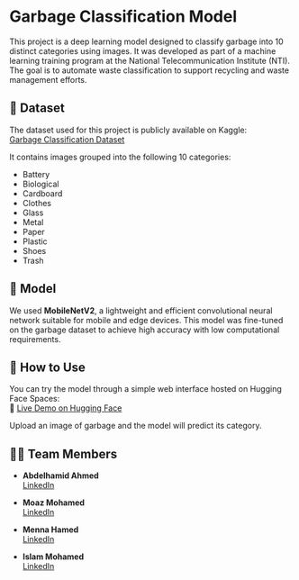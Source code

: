 
# Garbage Classification Model

This project is a deep learning model designed to classify garbage into 10 distinct categories using images. It was developed as part of a machine learning training program at the National Telecommunication Institute (NTI). The goal is to automate waste classification to support recycling and waste management efforts.

## 📂 Dataset
The dataset used for this project is publicly available on Kaggle:  
[Garbage Classification Dataset](https://www.kaggle.com/datasets/sumn2u/garbage-classification-v2)

It contains images grouped into the following 10 categories:

- Battery
- Biological
- Cardboard
- Clothes
- Glass
- Metal
- Paper
- Plastic
- Shoes
- Trash

## 🧠 Model
We used **MobileNetV2**, a lightweight and efficient convolutional neural network suitable for mobile and edge devices. This model was fine-tuned on the garbage dataset to achieve high accuracy with low computational requirements.

## 🚀 How to Use
You can try the model through a simple web interface hosted on Hugging Face Spaces:  
🔗 [Live Demo on Hugging Face](https://huggingface.co/spaces/abdelhamed20/2)

Upload an image of garbage and the model will predict its category.

## 👨‍💻 Team Members

- **Abdelhamid Ahmed**  
  [LinkedIn](https://www.linkedin.com/in/abdelhamed-ahmed-9428702a7?utm_source=share&utm_campaign=share_via&utm_content=profile&utm_medium=android_app)

- **Moaz Mohamed**  
  [LinkedIn](https://www.linkedin.com/in/moaz-mohamed-545725375?utm_source=share&utm_campaign=share_via&utm_content=profile&utm_medium=android_app)

- **Menna Hamed**  
  [LinkedIn](https://www.linkedin.com/in/mennaelsayedhamed?utm_source=share&utm_campaign=share_via&utm_content=profile&utm_medium=android_app)

- **Islam Mohamed**  
  [LinkedIn](https://www.linkedin.com/in/eslam-mohamed-ouda-57386729a)

